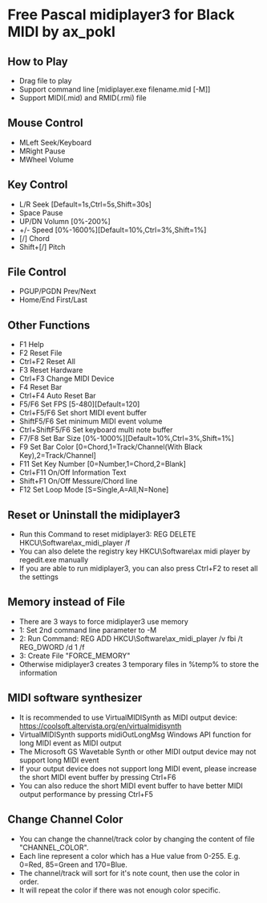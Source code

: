 Free Pascal midiplayer3 for Black MIDI by ax_pokl
=============

How to Play
-------------
* Drag file to play
* Support command line	[midiplayer.exe filename.mid [-M]]
* Support MIDI(.mid) and RMID(.rmi) file

Mouse Control
-------------
* MLeft	Seek/Keyboard
* MRight	Pause
* MWheel	Volume

Key Control
-------------
* L/R	Seek	[Default=1s,Ctrl=5s,Shift=30s]
* Space	Pause
* UP/DN	Volumn	[0%-200%]
* +/-	Speed	[0%-1600%][Default=10%,Ctrl=3%,Shift=1%]
* [/]	Chord	
* Shift+[/]	Pitch

File Control
-------------
* PGUP/PGDN	Prev/Next
* Home/End	First/Last

Other Functions
-------------
* F1	Help
* F2	Reset File
* Ctrl+F2	Reset All
* F3	Reset Hardware
* Ctrl+F3	Change MIDI Device
* F4	Reset Bar 
* Ctrl+F4	Auto Reset Bar
* F5/F6	Set FPS [5-480][Default=120]
* Ctrl+F5/F6	Set short MIDI event buffer
* ShiftF5/F6	Set minimum MIDI event volume
* Ctrl+ShiftF5/F6	Set keyboard multi note buffer
* F7/F8	Set Bar Size	[0%-1000%][Default=10%,Ctrl=3%,Shift=1%]
* F9	Set Bar Color	[0=Chord,1=Track/Channel(With Black Key),2=Track/Channel]
* F11	Set Key Number	[0=Number,1=Chord,2=Blank]
* Ctrl+F11	On/Off Information Text
* Shift+F1	On/Off Messure/Chord line
* F12	Set Loop Mode [S=Single,A=All,N=None]

Reset or Uninstall the midiplayer3
-------------
* Run this Command to reset midiplayer3: REG DELETE HKCU\Software\ax_midi_player /f
* You can also delete the registry key HKCU\Software\ax midi player by regedit.exe manually
* If you are able to run midiplayer3, you can also press Ctrl+F2 to reset all the settings

Memory instead of File
-------------
* There are 3 ways to force midiplayer3 use memory
* 1: Set 2nd command line parameter to -M
* 2: Run Command: REG ADD HKCU\Software\ax_midi_player /v fbi /t REG_DWORD /d 1 /f
* 3: Create File "FORCE_MEMORY"
* Otherwise midiplayer3 creates 3 temporary files in %temp% to store the information

MIDI software synthesizer
-------------
* It is recommended to use VirtualMIDISynth as MIDI output device: https://coolsoft.altervista.org/en/virtualmidisynth
* VirtualMIDISynth supports midiOutLongMsg Windows API function for long MIDI event as MIDI output
* The Microsoft GS Wavetable Synth or other MIDI output device may not support long MIDI event
* If your output device does not support long MIDI event, please increase the short MIDI event buffer by pressing Ctrl+F6
* You can also reduce the short MIDI event buffer to have better MIDI output performance by pressing Ctrl+F5

Change Channel Color
-------------
* You can change the channel/track color by changing the content of file "CHANNEL_COLOR".
* Each line represent a color which has a Hue value from 0-255. E.g. 0=Red, 85=Green and 170=Blue. 
* The channel/track will sort for it's note count, then use the color in order.
* It will repeat the color if there was not enough color specific.
